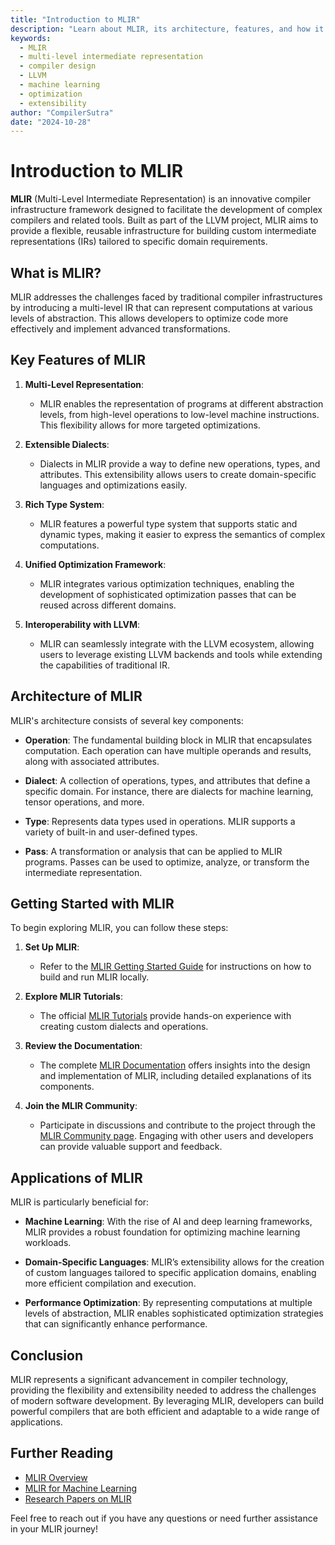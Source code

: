 ```yaml
---
title: "Introduction to MLIR"
description: "Learn about MLIR, its architecture, features, and how it can be utilized in building advanced compiler infrastructures."
keywords: 
  - MLIR
  - multi-level intermediate representation
  - compiler design
  - LLVM
  - machine learning
  - optimization
  - extensibility
author: "CompilerSutra"
date: "2024-10-28"
---
```


# Introduction to MLIR

**MLIR** (Multi-Level Intermediate Representation) is an innovative compiler infrastructure framework designed to facilitate the development of complex compilers and related tools. Built as part of the LLVM project, MLIR aims to provide a flexible, reusable infrastructure for building custom intermediate representations (IRs) tailored to specific domain requirements.

## What is MLIR?

MLIR addresses the challenges faced by traditional compiler infrastructures by introducing a multi-level IR that can represent computations at various levels of abstraction. This allows developers to optimize code more effectively and implement advanced transformations.

## Key Features of MLIR

1. **Multi-Level Representation**:
   - MLIR enables the representation of programs at different abstraction levels, from high-level operations to low-level machine instructions. This flexibility allows for more targeted optimizations.

2. **Extensible Dialects**:
   - Dialects in MLIR provide a way to define new operations, types, and attributes. This extensibility allows users to create domain-specific languages and optimizations easily.

3. **Rich Type System**:
   - MLIR features a powerful type system that supports static and dynamic types, making it easier to express the semantics of complex computations.

4. **Unified Optimization Framework**:
   - MLIR integrates various optimization techniques, enabling the development of sophisticated optimization passes that can be reused across different domains.

5. **Interoperability with LLVM**:
   - MLIR can seamlessly integrate with the LLVM ecosystem, allowing users to leverage existing LLVM backends and tools while extending the capabilities of traditional IR.

## Architecture of MLIR

MLIR's architecture consists of several key components:

- **Operation**: The fundamental building block in MLIR that encapsulates computation. Each operation can have multiple operands and results, along with associated attributes.

- **Dialect**: A collection of operations, types, and attributes that define a specific domain. For instance, there are dialects for machine learning, tensor operations, and more.

- **Type**: Represents data types used in operations. MLIR supports a variety of built-in and user-defined types.

- **Pass**: A transformation or analysis that can be applied to MLIR programs. Passes can be used to optimize, analyze, or transform the intermediate representation.

## Getting Started with MLIR

To begin exploring MLIR, you can follow these steps:

1. **Set Up MLIR**:
   - Refer to the [MLIR Getting Started Guide](https://mlir.llvm.org/getting_started/) for instructions on how to build and run MLIR locally.

2. **Explore MLIR Tutorials**:
   - The official [MLIR Tutorials](https://mlir.llvm.org/docs/Tutorials/) provide hands-on experience with creating custom dialects and operations.

3. **Review the Documentation**:
   - The complete [MLIR Documentation](https://mlir.llvm.org/docs/) offers insights into the design and implementation of MLIR, including detailed explanations of its components.

4. **Join the MLIR Community**:
   - Participate in discussions and contribute to the project through the [MLIR Community page](https://mlir.llvm.org/). Engaging with other users and developers can provide valuable support and feedback.

## Applications of MLIR

MLIR is particularly beneficial for:

- **Machine Learning**: With the rise of AI and deep learning frameworks, MLIR provides a robust foundation for optimizing machine learning workloads.

- **Domain-Specific Languages**: MLIR’s extensibility allows for the creation of custom languages tailored to specific application domains, enabling more efficient compilation and execution.

- **Performance Optimization**: By representing computations at multiple levels of abstraction, MLIR enables sophisticated optimization strategies that can significantly enhance performance.

## Conclusion

MLIR represents a significant advancement in compiler technology, providing the flexibility and extensibility needed to address the challenges of modern software development. By leveraging MLIR, developers can build powerful compilers that are both efficient and adaptable to a wide range of applications.

## Further Reading

- [MLIR Overview](https://mlir.llvm.org/docs/)
- [MLIR for Machine Learning](https://mlir.llvm.org)
- [Research Papers on MLIR](https://mlir.llvm.org/docs/)

Feel free to reach out if you have any questions or need further assistance in your MLIR journey!
